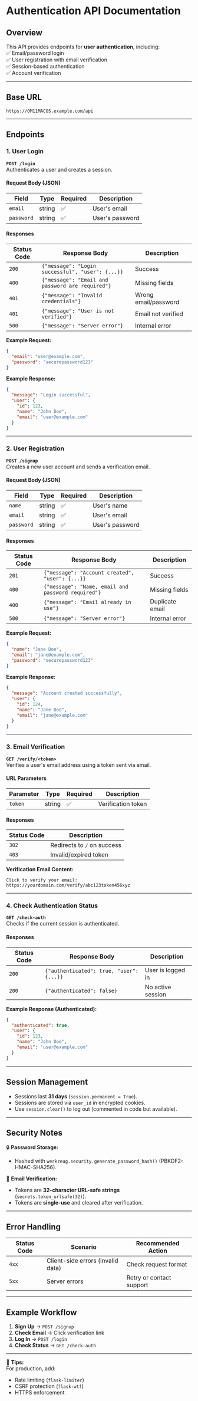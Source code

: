 # Authentication API Documentation  

## **Overview**  
This API provides endpoints for **user authentication**, including:  
✅ Email/password login  
✅ User registration with email verification  
✅ Session-based authentication  
✅ Account verification  

---

## **Base URL**  
`https://OM11MACOS.example.com/api`  

---

## **Endpoints**  

### **1. User Login**  
**`POST /login`**  
Authenticates a user and creates a session.  

#### **Request Body (JSON)**  
| Field      | Type   | Required | Description          |  
|------------|--------|----------|----------------------|  
| `email`    | string | ✅       | User's email         |  
| `password` | string | ✅       | User's password      |  

#### **Responses**  
| Status Code | Response Body                                  | Description                     |  
|-------------|-----------------------------------------------|---------------------------------|  
| `200`       | `{"message": "Login successful", "user": {...}}` | Success                         |  
| `400`       | `{"message": "Email and password are required"}` | Missing fields                 |  
| `401`       | `{"message": "Invalid credentials"}`           | Wrong email/password            |  
| `401`       | `{"message": "User is not verified"}`          | Email not verified              |  
| `500`       | `{"message": "Server error"}`                  | Internal error                  |  

**Example Request:**  
```json
{
  "email": "user@example.com",
  "password": "securepassword123"
}
```

**Example Response:**  
```json
{
  "message": "Login successful",
  "user": {
    "id": 123,
    "name": "John Doe",
    "email": "user@example.com"
  }
}
```

---

### **2. User Registration**  
**`POST /signup`**  
Creates a new user account and sends a verification email.  

#### **Request Body (JSON)**  
| Field      | Type   | Required | Description          |  
|------------|--------|----------|----------------------|  
| `name`     | string | ✅       | User's name          |  
| `email`    | string | ✅       | User's email         |  
| `password` | string | ✅       | User's password      |  

#### **Responses**  
| Status Code | Response Body                                      | Description                     |  
|-------------|---------------------------------------------------|---------------------------------|  
| `201`       | `{"message": "Account created", "user": {...}}`    | Success                         |  
| `400`       | `{"message": "Name, email and password required"}` | Missing fields                 |  
| `400`       | `{"message": "Email already in use"}`             | Duplicate email                |  
| `500`       | `{"message": "Server error"}`                     | Internal error                  |  

**Example Request:**  
```json
{
  "name": "Jane Doe",
  "email": "jane@example.com",
  "password": "securepassword123"
}
```

**Example Response:**  
```json
{
  "message": "Account created successfully",
  "user": {
    "id": 124,
    "name": "Jane Doe",
    "email": "jane@example.com"
  }
}
```

---

### **3. Email Verification**  
**`GET /verify/<token>`**  
Verifies a user's email address using a token sent via email.  

#### **URL Parameters**  
| Parameter | Type   | Required | Description          |  
|-----------|--------|----------|----------------------|  
| `token`   | string | ✅       | Verification token   |  

#### **Responses**  
| Status Code | Description                     |  
|-------------|---------------------------------|  
| `302`       | Redirects to `/` on success     |  
| `403`       | Invalid/expired token           |  

**Verification Email Content:**  
```text
Click to verify your email: 
https://yourdomain.com/verify/abc123token456xyz
```

---

### **4. Check Authentication Status**  
**`GET /check-auth`**  
Checks if the current session is authenticated.  

#### **Responses**  
| Status Code | Response Body                                  | Description                     |  
|-------------|-----------------------------------------------|---------------------------------|  
| `200`       | `{"authenticated": true, "user": {...}}`      | User is logged in               |  
| `200`       | `{"authenticated": false}`                    | No active session               |  

**Example Response (Authenticated):**  
```json
{
  "authenticated": true,
  "user": {
    "id": 123,
    "name": "John Doe",
    "email": "user@example.com"
  }
}
```

---

## **Session Management**  
- Sessions last **31 days** (`session.permanent = True`).  
- Sessions are stored via `user_id` in encrypted cookies.  
- Use `session.clear()` to log out (commented in code but available).  

---

## **Security Notes**  
🔒 **Password Storage:**  
- Hashed with `werkzeug.security.generate_password_hash()` (PBKDF2-HMAC-SHA256).  

📧 **Email Verification:**  
- Tokens are **32-character URL-safe strings** (`secrets.token_urlsafe(32)`).  
- Tokens are **single-use** and cleared after verification.  

---

## **Error Handling**  
| Status Code | Scenario                          | Recommended Action              |  
|-------------|-----------------------------------|---------------------------------|  
| `4xx`       | Client-side errors (invalid data) | Check request format           |  
| `5xx`       | Server errors                     | Retry or contact support       |  

---

## **Example Workflow**  
1. **Sign Up** → `POST /signup`  
2. **Check Email** → Click verification link  
3. **Log In** → `POST /login`  
4. **Check Status** → `GET /check-auth`  

---

🚀 **Tips:**  
For production, add:  
- Rate limiting (`flask-limiter`)  
- CSRF protection (`flask-wtf`)  
- HTTPS enforcement